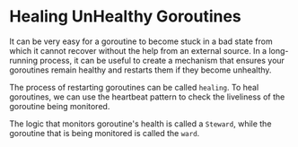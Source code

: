 # Healing UnHealthy Goroutines

It can be very easy for a goroutine to become stuck in a bad state from which it cannot recover without the help from an external source.
In a long-running process, it can be useful to create a mechanism that ensures your goroutines remain healthy and restarts them if they become unhealthy.

The process of restarting goroutines can be called `healing`. To heal goroutines, we can use the heartbeat pattern to check the liveliness of the goroutine being monitored.

The logic that monitors goroutine's health is called a `Steward`, while the goroutine that is being monitored is called the `ward`.